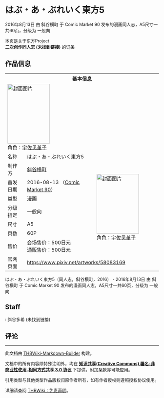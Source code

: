 # はぶ・あ・ぶれいく東方5

<!-- source html: G:\repos\THBWiki-Markdown-Builder\THBWikiMarkdown\Temp\main\5\51\ns0%3A%E3%81%AF%E3%81%B6%E3%83%BB%E3%81%82%E3%83%BB%E3%81%B6%E3%82%8C%E3%81%84%E3%81%8F%E6%9D%B1%E6%96%B95.html -->

2016年8月13日 由 斜谷横町 于 Comic Market 90 发布的漫画同人志，A5尺寸一共60页，分级为 一般向

本页是关于东方Project  
 **二次创作同人志 (未找到链接)** 的词条
## 作品信息

<table><tbody><tr><th colspan="3">基本信息</th></tr><tr><td class="cover-artwork-mobile" colspan="2"><a href="./文件-はぶ・あ・ぶれいく東方5封面.jpg.md" class="image" title="封面图片"><img alt="封面图片" src="https://upload.thwiki.cc/thumb/6/65/%E3%81%AF%E3%81%B6%E3%83%BB%E3%81%82%E3%83%BB%E3%81%B6%E3%82%8C%E3%81%84%E3%81%8F%E6%9D%B1%E6%96%B95%E5%B0%81%E9%9D%A2.jpg/138px-%E3%81%AF%E3%81%B6%E3%83%BB%E3%81%82%E3%83%BB%E3%81%B6%E3%82%8C%E3%81%84%E3%81%8F%E6%9D%B1%E6%96%B95%E5%B0%81%E9%9D%A2.jpg" decoding="async" loading="lazy" width="138" height="196" srcset="https://upload.thwiki.cc/thumb/6/65/%E3%81%AF%E3%81%B6%E3%83%BB%E3%81%82%E3%83%BB%E3%81%B6%E3%82%8C%E3%81%84%E3%81%8F%E6%9D%B1%E6%96%B95%E5%B0%81%E9%9D%A2.jpg/208px-%E3%81%AF%E3%81%B6%E3%83%BB%E3%81%82%E3%83%BB%E3%81%B6%E3%82%8C%E3%81%84%E3%81%8F%E6%9D%B1%E6%96%B95%E5%B0%81%E9%9D%A2.jpg 1.5x, https://upload.thwiki.cc/thumb/6/65/%E3%81%AF%E3%81%B6%E3%83%BB%E3%81%82%E3%83%BB%E3%81%B6%E3%82%8C%E3%81%84%E3%81%8F%E6%9D%B1%E6%96%B95%E5%B0%81%E9%9D%A2.jpg/277px-%E3%81%AF%E3%81%B6%E3%83%BB%E3%81%82%E3%83%BB%E3%81%B6%E3%82%8C%E3%81%84%E3%81%8F%E6%9D%B1%E6%96%B95%E5%B0%81%E9%9D%A2.jpg 2x" data-file-width="848" data-file-height="1200"></a><div class="cover-char">角色：<a href="./宇佐见堇子.md" title="宇佐见堇子">宇佐见堇子</a></div></td>
</tr><tr><td class="label">名称</td><td colspan="2"> はぶ・あ・ぶれいく東方5 </td></tr><tr><td class="label">制作方</td><td><a href="./斜谷横町.md" title="斜谷横町">斜谷横町</a></td><td class="cover-artwork" rowspan="7" style="min-width:196px;"><a href="./文件-はぶ・あ・ぶれいく東方5封面.jpg.md" class="image" title="封面图片"><img alt="封面图片" src="https://upload.thwiki.cc/thumb/6/65/%E3%81%AF%E3%81%B6%E3%83%BB%E3%81%82%E3%83%BB%E3%81%B6%E3%82%8C%E3%81%84%E3%81%8F%E6%9D%B1%E6%96%B95%E5%B0%81%E9%9D%A2.jpg/138px-%E3%81%AF%E3%81%B6%E3%83%BB%E3%81%82%E3%83%BB%E3%81%B6%E3%82%8C%E3%81%84%E3%81%8F%E6%9D%B1%E6%96%B95%E5%B0%81%E9%9D%A2.jpg" decoding="async" loading="lazy" width="138" height="196" srcset="https://upload.thwiki.cc/thumb/6/65/%E3%81%AF%E3%81%B6%E3%83%BB%E3%81%82%E3%83%BB%E3%81%B6%E3%82%8C%E3%81%84%E3%81%8F%E6%9D%B1%E6%96%B95%E5%B0%81%E9%9D%A2.jpg/208px-%E3%81%AF%E3%81%B6%E3%83%BB%E3%81%82%E3%83%BB%E3%81%B6%E3%82%8C%E3%81%84%E3%81%8F%E6%9D%B1%E6%96%B95%E5%B0%81%E9%9D%A2.jpg 1.5x, https://upload.thwiki.cc/thumb/6/65/%E3%81%AF%E3%81%B6%E3%83%BB%E3%81%82%E3%83%BB%E3%81%B6%E3%82%8C%E3%81%84%E3%81%8F%E6%9D%B1%E6%96%B95%E5%B0%81%E9%9D%A2.jpg/277px-%E3%81%AF%E3%81%B6%E3%83%BB%E3%81%82%E3%83%BB%E3%81%B6%E3%82%8C%E3%81%84%E3%81%8F%E6%9D%B1%E6%96%B95%E5%B0%81%E9%9D%A2.jpg 2x" data-file-width="848" data-file-height="1200"></a><div class="cover-char">角色：<a href="./宇佐见堇子.md" title="宇佐见堇子">宇佐见堇子</a></div></td>
</tr><tr><td class="label">首发日期</td><td>2016-08-13&#160;（<a href="/展会作品列表?e=Comic+Market%2390">Comic Market 90</a>）</td></tr><tr><td class="label">类型</td><td>漫画</td></tr><tr><td class="label">分级指定</td><td>一般向</td></tr><tr><td class="label">尺寸</td><td>A5</td></tr><tr><td class="label">页数</td><td>60P</td></tr><tr><td class="label">售价</td><td>会场售价：500日元<br>通贩售价：500日元</td></tr>
<tr><td class="label">官网页面</td><td colspan="2"><a rel="nofollow" class="external free" href="https://www.pixiv.net/artworks/58083169">https://www.pixiv.net/artworks/58083169</a></td></tr></tbody></table>

はぶ・あ・ぶれいく東方5（同人志，斜谷横町，2016） - 2016年8月13日 由 斜谷横町 于 Comic Market 90 发布的漫画同人志，A5尺寸一共60页，分级为 一般向
## Staff
: 斜谷多希 (未找到链接)

## 评论




---

此文档由 [THBWiki-Markdown-Builder](https://github.com/Delsin-Yu/THBWiki-Markdown-Builder) 构建。

文档中的所有内容除特殊注明外，均在 [**知识共享(Creative Commons) 署名-非商业性使用-相同方式共享 3.0 协议**](https://creativecommons.org/licenses/by-sa/3.0/deed.zh-hans) 下提供，附加条款亦可能应用。

引用类型与其他类型作品版权归原作者所有，如有作者授权则遵照授权协议使用。

详细请查阅 [THBWiki：免责声明](https://thbwiki.cc/THBWiki:%E5%85%8D%E8%B4%A3%E5%A3%B0%E6%98%8E)。

